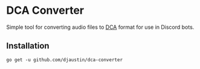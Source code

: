 # DCA Converter

Simple tool for converting audio files to [DCA](https://github.com/bwmarrin/dca) format for use in Discord bots.

## Installation

`go get -u github.com/djaustin/dca-converter`